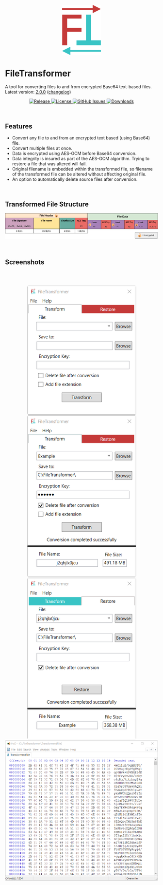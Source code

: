 <p align="center">
  <a href="#"><img src="Resources/logo.svg" width="128"></a>
</p>

# FileTransformer
A tool for converting files to and from encrypted Base64 text-based files.  
Latest version: [2.0.0](https://github.com/MichaelYochpaz/FileTransformer/releases/latest) ([changelog](https://github.com/MichaelYochpaz/FileTransformer/blob/main/CHANGELOG.md))

<p align="center">
  <a href="https://github.com/MichaelYochpaz/FileTransformer/releases/latest">
    <img alt="Release" src="https://img.shields.io/github/v/release/MichaelYochpaz/FileTransformer">
  </a>
  <a href="https://github.com/MichaelYochpaz/FileTransformer/blob/master/LICENSE.md">
    <img alt="License" src="https://img.shields.io/github/license/MichaelYochpaz/FileTransformer">
  </a>
  <a href="https://github.com/MichaelYochpaz/FileTransformer/issues">
    <img alt="GitHub Issues" src="https://img.shields.io/github/issues/MichaelYochpaz/FileTransformer?style=flat-square&logo=github&logoColor=white">
  </a>
  <a href="https://github.com/MichaelYochpaz/FileTransformer/releases">
    <img alt="Downloads" src="https://img.shields.io/github/downloads/MichaelYochpaz/FileTransformer/total">
  </a>
</p>
</br>

## Features
* Convert any file to and from an encrypted text based (using Base64) file.
* Convert multiple files at once.
* Data is encrypted using AES-GCM before Base64 conversion.
* Data integrity is insured as part of the AES-GCM algorithm. Trying to restore a file that was altered will fail.
* Original filename is embedded within the transformed file, so filename of the transformed file can be altered without affecting original file.
* An option to automatically delete source files after conversion.
</br>

## Transformed File Structure
<p align="center">
  <a href="#"><img src="Resources/file-structure.png"></a>
</p>
</br>

## Screenshots
</br>
</br>
<p align="center">
  <a href="#"><img src="Resources/screenshot-1.png" a="#"></a>
  </br>
  <a href="#"><img src="Resources/screenshot-2.png" a="#"></a>
  <a href="#"><img src="Resources/screenshot-3.png" a="#"></a>
  </br>
  <a href="#"><img src="Resources/screenshot-HxD.png" a="#"></a>
</p>